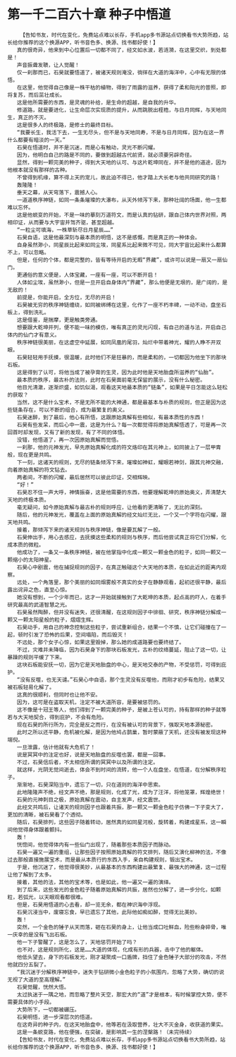# 第一千二百六十章 种子中悟道
        【告知书友，时代在变化，免费站点难以长存，手机app多书源站点切换看书大势所趋，站长给你推荐的这个换源APP，听书音色多、换源、找书都好使！】
       真的很奇异，他来到中心位置后一切都不同了，经文如水波，若涟漪，在这里交织，到处都是！
       声音振聋发聩，让人觉醒！
       仅一刹那而已，石昊就要悟道了，被诸天规则淹没，徜徉在大道的海洋中，心中有无限的体悟。
       在这里，他觉得自己像是一株干枯的植物，得到了雨露的滋养，获得了柔和阳光的普照，即将复苏，而后茁壮成长。
       这是他所需要的东西，是灵魂的补给，是生命的超越，是自我的升华。
       修道路，就是要进化，让生命层次实现质的提升，从而跳脱出桎梏，与日月同辉，与天地同生，真正的不灭。
       这是很多人的终极路，是修士的最终目标。
       “我要长生，我活下去，一生无尽头，但不是与天地同寿，不是与日月同辉，因为在这一界什么都要有暗淡的一天。”
       石昊在悟道时，并不是沉迷，而是心有触动，灵光不断闪耀。
       因为，他明白自己的路是不同的，要做到超越古代前贤，就必须要另辟奇径。
       显然，得到一颗完美的种子，得到大天地的认可、与这片乾坤同在，并不是他的道途，因为他根本就没有那样的古种。
       不曾得到机缘，算不得上天的宠儿，故此迫不得已，他才踏上大长老与他共同研究的路！
       轰隆隆！
       垂天之幕，从天穹落下，震撼人心。
       一道道秩序神链，如同一条条璀璨的大瀑布，从天外倾泻下来，那种壮阔的场面，他一生都难以忘怀。
       这是他蜕变的开始，不是一味的摹刻万道符文，而是认真的钻研，跟自己体内世界对照，两相印证，从而要与大宇宙并驾齐驱，甚至超越。
       “一粒尘可填海，一株草斩尽日月星辰……”
       石昊自语，这是他最深刻与最本质的明悟，这不是感慨，而是真正的一种体会。
       自身虽然渺小，同星辰比起来如同尘埃，同星系比起来微不可见，同大宇宙比起来什么都算不上，可以忽略。
       但是，任何的个体，都是完整的，皆有等待开启的无暇“界藏”，或许可以说是一扇又一扇仙门。
       更通俗的意义便是，人体宝藏，一座有一座，可以不断开启！
       人体如尘埃，虽然渺小，但是一旦开启自身体内“界藏”，那么他便是无垠的，是广阔的，是无敌的！
       前提是，你能开启，全方位，无尽的开启！
       石昊被无穷的秩序神链缠绕，如同被绑缚在这里，化作了一座不朽丰碑，一动不动，盘坐石板上，得到洗礼。
       这是借鉴，是揣摩，更是触类旁通。
       想要跟大乾坤并列，便不能一味的模仿，唯有真正的灵光闪现，有自己的道与法，开启自己体内的仙门才有意义。
       秩序神链很美丽，在这虚空中延展，如同凤凰的尾羽，灿烂中带着神光，耀的人睁不开双眼。
       石昊轻轻用手抚摸，很温暖，此时他们不是狂暴的，而是柔和的，一切都因为他坐下的那块石板。
       这是得到了认可，将他当成了被孕育的生灵，因为此时他是天地胎盘所滋养的“仙胎”。
       最本质的秩序，最古朴的法则，此时在石昊面前毫无保留的展示，没有什么秘密。
       他目光清澈，逐渐炽盛，如饥似渴，观看这天地最本质的“链条”，如果是平日怎能这么轻松的获取？
       当然，这不是什么宝术，不是无所不能的大神通，都是最基本与朴质的规则，但正是因为这些链条存在，可以不断的组合，成为最繁复的奥义。
       石昊迷醉，到了最后，他心有所悟，这跟原始真解有些相似，有最本质性的东西！
       石昊有些发呆，而后心中一震，这是为什么？每一次都觉得将原始真解悟透了，可是再一次回首时却发现，又有了新的发现，有了不同的体悟。
       没错，他悟道了，再一次因原始真解而觉悟。
       一刹那，他的元神发光，早先原始真解化成的符文烙印在其元神上，如同披上了一层甲胄般，现在更是共鸣。
       下一刻，这诸天的规则，无尽的链条倾泻下来，璀璨如神虹，耀眼若神剑，跟其元神交融，向着原始真解的符文钻去。
       两者间，不断的闪耀，最后居然可以彼此印证，交相辉映。
       “好！”
       石昊忍不住一声大呼，神情振奋，这是他需要的东西，他要理解乾坤的原始奥义，弄清楚大天地的终极本质。
       毫无疑问，如今原始真解与最古朴的规则呼应，让他看的更清晰了，无比的深刻。
       随后，他的元神发光，覆盖在上面的原始真解的经文灿烂无比，一个又一个字符在闪耀，跟天地共鸣。
       接着，那倾泻下来的诸天规则与秩序神链，像是要瓦解了一般。
       石昊伸出手，用心去感应，去抚摸这些柔和的规则与秩序，而后他尝试真正将它们分解，化成本质的微粒。
       他成功了，一条又一条秩序神链，被在他掌指中化成一颗又一颗金色的粒子，如同一颗又一颗缩小的太阳神星。
       石昊心中剧震，他在捕捉规则的因子，在真正触碰这个大天地的本质，在如此近的距离内观察。
       远处，一个角落里，那个美丽的如同烟雾般不真实的女子在静静观看，起初还很平静，最后露出诧异之色，直至心惊。
       她没有想到，一个少年而已，这才一开始就接触到了大乾坤的本质，起点高的吓人，在着手研究最高的武道智慧之光。
       石昊虽然陶醉，但并没有迷失，还很清醒，在这规则因子中徘徊、研究，秩序神链分解成一颗又一颗太阳星般的粒子，熠熠生辉。
       石昊动手，用自己的神念控制这些粒子，尝试重新组合，结果一个不慎，让它们碰撞在了一起，顿时引发了恐怖的后果，空间塌陷，而后毁灭！
       不远处，那个女子心惊，如果这里毁掉，那么她的成道路要也要终结了。
       不过，灾难并未降临，因为石昊身下的那块石板发光，古朴的纹络蔓延，阻止了这一切，让暴躁的规则平缓了下来。
       这块石板能安抚一切，因为它是天地胎盘的中心，是天地交泰的产物，不受惩罚，可得到庇护。
       “没有反噬，也无天谴。”石昊心中自语，那个生灵没有反噬他，而刚才初步有危险，结果又被石板轻易化解了。
       这真的很顺利，但同时也让他不安。
       因为，这可是在盗取天机，注定不被大道所容，是要被惩罚的。
       这不像是十冠王等人，他们得到了一颗完美的种子，是被上苍认可的，持有那样的种子就等若与大天地契合，得到庇护，不会有危险。
       现在石昊的所行所为，完全是反之而行，在没有被认可的背景下，强取天地本源秘密。
       此时之所以还平静，危机被化解，是因为他鸠占鹊巢，暂时蒙蔽了天机，还没有被发现这种端倪。
       一旦泄露，估计他就有大危机了！
       说是冥冥中的注定也好，说是天地胎盘的反噬也罢，都是一回事。
       不过，石昊信后者，不太相信所谓的冥冥中以及所谓的注定。
       就这样，光阴无觉间逝去，体会不到时间的流转，他一个人在盘坐，在悟道，在分解秩序粒子。
       渐渐地，石昊深陷当中，遗忘了一切，只在道则的海洋中思索。
       此地隆隆声不绝，经文声不绝，那是规则，化成了光，成为了汪洋，将他笼罩，辉煌绝世！
       石昊的元神刺目之极，原始真解在震动，自主发声，经文震世。
       此经文共鸣后，让诸天的规则因子也跟着共振，那一颗又一颗金色粒子仿佛一下子变大了，更加的清晰，被石昊看了个透彻。
       随后，石昊排列，这些因子随着转动，居然真的如同星河般，旋转着，构建成星系，这一瞬间他觉得身体跟着颤抖。
       轰！
       恍惚间，他觉得体内有一些仙门出现了，随着那些本质因子而脉动。
       石昊一遍又一遍的重组，让那些因子按照原始真解的符文排列，随后又演化柳神的法，不像过去那般直接施展宝术，而是最从本质行的东西入手，亲自构建规则，锻出宝术。
       于是，他沉迷了，他觉得很美妙，从最基本的东西构建出最繁复、最强大的神通，这一过程让他了解到了太多。
       接着，其他的法，其他的宝术等，也是如此，他一遍又一遍的演绎。
       到了后来，这些发光的金色粒子随着原始真解的共振，居然也分解了，进一步分化，如颗粒，若弧光，以天眼观看都很难。
       但是，石昊用悟道的心去看，却一览无余，都在神识海中浮现。
       石昊沉浸当中，废寝忘食，早已遗忘了其他，此际他如痴如醉，觉得无比美妙。
       轰！
       突然，一个金色的锤子从天而落，砸在石昊的身上，让他当成口吐鲜血，险些粉身碎骨，唯一庆幸的是没有飞出石板。
       他一下子警醒了，这是怎么了，天地惩罚开始了吗？
       也不对，这是规则所化，这是……大道的体现，化成有形的兵器，击中了他的躯体。
       他低头望去，身下的石板发光，刚才凝聚成一口盾牌，挡住了金色锤子大部分的攻击，不然他就四分五裂了。
       “我沉迷于分解秩序神链中，迷失于钻研微小金色粒子的小氛围内，忽略了大势，确切的说无视了大道的至高理解。”
       石昊觉醒，恍然大悟。
       太过执迷于一隅之地，而忽略了整片天空，那宏大的“道”才是根本，有时候掌控大势，便不需要具体的小手段。
       大势所下，一切都被碾压。
       石昊明悟，进一步深层次的悟道。
       在这奇异的种子内，在这天地胎盘中，他等若在汲取营养，壮大不灭金身，收获道的果实。
       这是一条蜕变路，他在便强，在突破，是影响其一生的涅槃路！（未完待续）
       【告知书友，时代在变化，免费站点难以长存，手机app多书源站点切换看书大势所趋，站长给你推荐的这个换源APP，听书音色多、换源、找书都好使！】